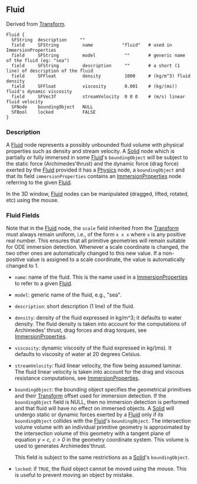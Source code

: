 ## Fluid

Derived from [Transform](transform.md#transform).

```
Fluid {
  SFString  description     ""
  field     SFString         name           "fluid"   # used in ImmersionProperties
  field     SFString         model           ""       # generic name of the fluid (eg: "sea")
  field     SFString         description     ""       # a short (1 line) of description of the fluid
  field     SFFloat          density         1000     # (kg/m^3) fluid density
  field     SFFloat          viscosity       0.001    # (kg/(ms)) fluid's dynamic viscosity
  field     SFVec3f          streamVelocity  0 0 0    # (m/s) linear fluid velocity
  SFNode    boundingObject   NULL
  SFBool    locked           FALSE
}
```

### Description

A [Fluid](fluid.md#fluid) node represents a possibly unbounded fluid volume with
physical properties such as density and stream velocity. A
[Solid](solid.md#solid) node which is partially or fully immersed in some
[Fluid](fluid.md#fluid)'s `boundingObject` will be subject to the static force
(Archimedes'thrust) and the dynamic force (drag force) exerted by the
[Fluid](fluid.md#fluid) provided it has a [Physics](physics.md#physics) node, a
`boundingObject` and that its field `immersionProperties` contains an
[ImmersionProperties](immersionproperties.md#immersionproperties) node referring
to the given [Fluid](fluid.md#fluid).

In the 3D window, [Fluid](fluid.md#fluid) nodes can be manipulated (dragged,
lifted, rotated, etc) using the mouse.

### Fluid Fields

Note that in the [Fluid](fluid.md#fluid) node, the `scale` field inherited from
the [Transform](transform.md#transform) must always remain uniform, i.e., of the
form `x x x` where `x` is any positive real number. This ensures that all
primitive geometries will remain suitable for ODE immersion detection. Whenever
a scale coordinate is changed, the two other ones are automatically changed to
this new value. If a non-positive value is assigned to a scale coordinate, the
value is automatically changed to 1.

- `name`: name of the fluid. This is the name used in a
[ImmersionProperties](immersionproperties.md#immersionproperties) to refer to a
given [Fluid](fluid.md#fluid).

- `model`: generic name of the fluid, e.g., "sea".

- `description`: short description (1 line) of the fluid.

- `density`: density of the fluid expressed in kg/m^3; it defaults to water
density. The fluid density is taken into account for the computations of
Archimedes' thrust, drag forces and drag torques, see
[ImmersionProperties](immersionproperties.md#immersionproperties).

- `viscosity`: dynamic viscosity of the fluid expressed in kg/(ms). It defaults to
viscosity of water at 20 degrees Celsius.

- `streamVelocity`: fluid linear velocity, the flow being assumed laminar. The
fluid linear velocity is taken into account for the drag and viscous resistance
computations, see
[ImmersionProperties](immersionproperties.md#immersionproperties).

- `boundingObject`: the bounding object specifies the geometrical primitives and
their [Transform](transform.md#transform) offset used for immersion detection.
If the `boundingObject` field is NULL, then no immersion detection is performed
and that fluid will have no effect on immersed objects. A
[Solid](solid.md#solid) will undergo static or dynamic forces exerted by a
[Fluid](fluid.md#fluid) only if its `boundingObject` collides with the
[Fluid](fluid.md#fluid)'s `boundingObject`. The intersection volume volume with
an individual primitive geometry is approximated by the intersection volume of
this geometry with a tangent plane of equation *y = c, c > 0* in the geometry
coordinate system. This volume is used to generates Archimedes'thrust.

    This field is subject to the same restrictions as a [Solid](solid.md#solid)'s
    `boundingObject`.

- `locked`: if `TRUE`, the fluid object cannot be moved using the mouse. This is
useful to prevent moving an object by mistake.

